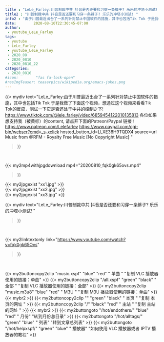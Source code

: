 ```yaml
---
title : "LeLe_Farley:川普制裁中共 抖音是否还要和习穿一条裤子? 乐乐的冲塔小测试! "
title2 : "川普制裁中共 抖音是否还要和习穿一条裤子? 乐乐的冲塔小测试! "
info2 : "由于川普最近出台了一系列针对禁止中国软件的措施，其中也包括Tik Tok 于是我做了下面这个视频，想通过这个视频来看看Tik Tok的反应，测试一下它是否还处于中共的控制之下!  https://www.tiktok.com/@lele_farley/video/6859454122010135813   各位如果想支持我（被黄标）的content, 请点开下面的Patreon/Paypal 链接！   https://www.patreon.com/Lelefarley  https://www.paypal.com/cgi-bin/webscr?cmd=_s-xclick hosted_button_id=LLXE38H9TQDX4 source=url  Music from @RFM - Royalty Free Music [No Copyright Music] "
date:        2020-08-10T22:30:45-07:00
author:
 - youtube_LeLe_Farley
tags:
 - youtube
 - LeLe_Farley
 - youtube_LeLe_Farley
 - 2020_08
 - 2020_0810
 - 2020_0810_22
categories:
 - 2020_0810
#icon:        "fas fa-lock-open"
#resImgTeaser: teaserpics/wikipedia.org/emacs-jokes.png
---
```


{{< mydiv text="LeLe_Farley:由于川普最近出台了一系列针对禁止中国软件的措施，其中也包括Tik Tok 于是我做了下面这个视频，想通过这个视频来看看Tik Tok的反应，测试一下它是否还处于中共的控制之下!  https://www.tiktok.com/@lele_farley/video/6859454122010135813   各位如果想支持我（被黄标）的content, 请点开下面的Patreon/Paypal 链接！   https://www.patreon.com/Lelefarley  https://www.paypal.com/cgi-bin/webscr?cmd=_s-xclick hosted_button_id=LLXE38H9TQDX4 source=url  Music from @RFM - Royalty Free Music [No Copyright Music] "
>}}
<br>


{{< my2mp4withjpgdownload mp4="20200810_fqk0gk65ovs.mp4"
>}}

{{< my2jpgexist "xx1.jpg" >}}<br>
{{< my2jpgexist "xx2.jpg" >}}<br>
{{< my2jpgexist "xx3.jpg" >}}<br>



{{< mydiv text="LeLe_Farley:川普制裁中共 抖音是否还要和习穿一条裤子? 乐乐的冲塔小测试! "
>}}
<br>

{{< my2linktextonly link="https://www.youtube.com/watch?v=fqk0gk65Ovs"
>}}


<br>

{{< my2buttoncopy2clip "music.xspf"        "blue"   "red"    " 单曲 "  "复制 VLC 播放器使用的链接：单曲" >}} {{< my2buttoncopy2clip "/all.xspf"         "green"  "black"  " 全部 "  "复制 VLC 播放器使用的链接：全部" >}} {{< my2buttoncopy2clip "music.m3u8"        "blue"   "red"    " M3U  "    "复制 M3U 播放器使用的链接：单曲" >}} {{< mybr2 >}} {{< my2buttoncopy2clip ""                  "green"  "black"  " 本页 "    "复制 本页的网址 " >}} {{< my2buttoncopy2clip "/"                 "black"  "red"    " 主站 "    "复制 主站的网址 " >}} {{< mybr2 >}} {{< my2buttongoto      "/hot/endothers/"   "blue"   "red"    " 月份"   "转到月份总目录" >}} {{< my2buttongoto      "/hot/alltags/"     "green"  "blue"   " 列表"   "转到文章总列表" >}} {{< my2buttongoto      "/hot/helpxspf/"    "green"  "blue"   " 播放器" "如何使用 VLC 播放器或者 IPTV 播放器的教程" >}} 
